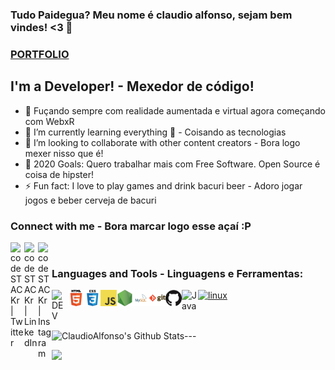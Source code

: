 ### Tudo Paidegua? Meu nome é claudio alfonso, sejam bem vindes! <3 👋

### [PORTFOLIO](http://lablivre.org/blog) 

## I'm a Developer! - Mexedor de código!
- 🔭 Fuçando sempre com realidade aumentada e virtual agora começando com WebxR
- 🌱 I’m currently learning everything 🤣 - Coisando as tecnologias
- 👯 I’m looking to collaborate with other content creators - Bora logo mexer nisso que é!
- 🥅 2020 Goals: Quero trabalhar mais com Free Software. Open Source é coisa de hipster!
- ⚡ Fun fact: I love to play games and drink bacuri beer - Adoro jogar jogos e beber cerveja de bacuri

### Connect with me - Bora marcar logo esse açaí :P

[<img align="left" alt="codeSTACKr | Twitter" width="22px" src="https://cdn.jsdelivr.net/npm/simple-icons@v3/icons/twitter.svg" />][twitter]
[<img align="left" alt="codeSTACKr | LinkedIn" width="22px" src="https://cdn.jsdelivr.net/npm/simple-icons@v3/icons/linkedin.svg" />][linkedin]
[<img align="left" alt="codeSTACKr | Instagram" width="22px" src="https://cdn.jsdelivr.net/npm/simple-icons@v3/icons/instagram.svg" />][instagram]

<br />

### Languages and Tools - Linguagens e Ferramentas:
[<img align="left" alt="DEV" width="26px" src="https://cdn.jsdelivr.net/npm/simple-icons@3.0.1/icons/dev-dot-to.svg" />][dev]
[<img align="left" alt="HTML5" width="26px" src="https://raw.githubusercontent.com/github/explore/80688e429a7d4ef2fca1e82350fe8e3517d3494d/topics/html/html.png" />][linkedin]
[<img align="left" alt="CSS3" width="26px" src="https://raw.githubusercontent.com/github/explore/80688e429a7d4ef2fca1e82350fe8e3517d3494d/topics/css/css.png" />][linkedin]
<a href="https://www.linux.org/" target="_blank"> <img src="https://devicons.github.io/devicon/devicon.git/icons/linux/linux-original.svg" alt="linux" width="40" height="40"/>
[<img align="left" alt="JavaScript" width="26px" src="https://raw.githubusercontent.com/github/explore/80688e429a7d4ef2fca1e82350fe8e3517d3494d/topics/javascript/javascript.png" />][linkedin]
[<img align="left" alt="Node.js" width="26px" src="https://raw.githubusercontent.com/github/explore/80688e429a7d4ef2fca1e82350fe8e3517d3494d/topics/nodejs/nodejs.png" />][linkedin]
[<img align="left" alt="MySQL" width="26px" src="https://raw.githubusercontent.com/github/explore/80688e429a7d4ef2fca1e82350fe8e3517d3494d/topics/mysql/mysql.png" />][linkedin]
[<img align="left" alt="Git" width="26px" src="https://raw.githubusercontent.com/github/explore/80688e429a7d4ef2fca1e82350fe8e3517d3494d/topics/git/git.png" />][linkedin]
[<img align="left" alt="GitHub" width="26px" src="https://raw.githubusercontent.com/github/explore/78df643247d429f6cc873026c0622819ad797942/topics/github/github.png" />][linkedin]
[<img align="left" alt="Java" width="26px" src="https://image.flaticon.com/icons/svg/226/226777.svg" />][linkedin]

<br />
<br />
---
<img align="left" alt="ClaudioAlfonso's Github Stats" src="https://github-readme-stats.vercel.app/api?username=claudioalfonso&show_icons=true&hide_border=true" />

![](https://github-readme-stats.vercel.app/api/top-langs/?username=claudioalfonso&layout=compact)


[twitter]: https://twitter.com/lablivrebelem
[youtube]: https://youtube.com/mapinguari
[instagram]: https://www.instagram.com/lablivrebelem
[linkedin]: https://www.linkedin.com/in/claudioalfonso/
[dev]:  https://dev.to/claudioalfonso

<!--
**claudioalfonso/claudioalfonso** is a ✨ _special_ ✨ repository because its `README.md` (this file) appears on your GitHub profile.
-->
